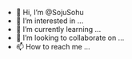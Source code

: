 - 👋 Hi, I’m @SojuSohu
- 👀 I’m interested in ...
- 🌱 I’m currently learning ...
- 💞️ I’m looking to collaborate on ...
- 📫 How to reach me ...

<!---
SojuSohu/SojuSohu is a ✨ special ✨ repository because its `README.md` (this file) appears on your GitHub profile.
You can click the Preview link to take a look at your changes.
--->
